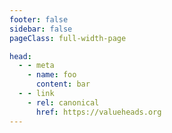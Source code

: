 ```yaml
---
footer: false
sidebar: false
pageClass: full-width-page

head:
  - - meta
    - name: foo
      content: bar
  - - link
    - rel: canonical
      href: https://valueheads.org
---
```


<LandingHero />

<LandingBenefits />

<LandingTrust />

<Cta01 />

<LandingSuperpowers />

<LandingTeam />

<LandingValue />

<LandingLearningOutcomes />

<LandingJumboMsg />

<LandingValueJourney />

<LandingFeatures />

<CTA1 />

<Footer />